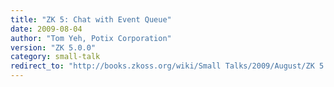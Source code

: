 ```yaml
---
title: "ZK 5: Chat with Event Queue"
date: 2009-08-04
author: "Tom Yeh, Potix Corporation"
version: "ZK 5.0.0"
category: small-talk
redirect_to: "http://books.zkoss.org/wiki/Small Talks/2009/August/ZK 5: Chat with Event Queue"
---
```

